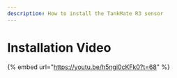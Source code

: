 ```yaml
---
description: How to install the TankMate R3 sensor
---
```


# Installation Video

{% embed url="https://youtu.be/h5ngi0cKFk0?t=68" %}
